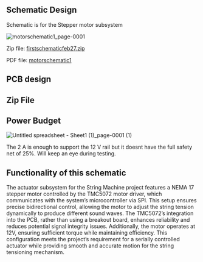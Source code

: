 ## Schematic Design
Schematic is for the Stepper motor subsystem 

![motorschematic1_page-0001](https://github.com/user-attachments/assets/34467786-34d1-4d06-9a48-890eb861097d)

Zip file: [firstschematicfeb27.zip](https://github.com/user-attachments/files/19020154/firstschematicfeb27.zip)

PDF file: [motorschematic1](https://github.com/user-attachments/assets/77e95345-69eb-439d-b6ea-bce9ee8f3d99)

## PCB design

## Zip File






## Power Budget



![Untitled spreadsheet - Sheet1 (1)_page-0001 (1)](https://github.com/user-attachments/assets/33cfeae8-e38f-417e-bd09-71f148c52443)

The 2 A is enough to support the 12 V rail but it doesnt have the full safety net of 25%. Will keep an eye during testing. 


## Functionality of this schematic

The actuator subsystem for the String Machine project features a NEMA 17 stepper motor controlled by the TMC5072 motor driver, which communicates with the system’s microcontroller via SPI. This setup ensures precise bidirectional control, allowing the motor to adjust the string tension dynamically to produce different sound waves. The TMC5072’s integration into the PCB, rather than using a breakout board, enhances reliability and reduces potential signal integrity issues. Additionally, the motor operates at 12V, ensuring sufficient torque while maintaining efficiency. This configuration meets the project’s requirement for a serially controlled actuator while providing smooth and accurate motion for the string tensioning mechanism.

